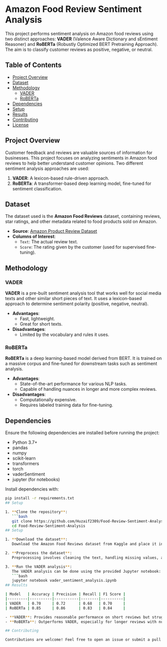 # Amazon Food Review Sentiment Analysis

This project performs sentiment analysis on Amazon food reviews using two distinct approaches: **VADER** (Valence Aware Dictionary and sEntiment Reasoner) and **RoBERTa** (Robustly Optimized BERT Pretraining Approach). The aim is to classify customer reviews as positive, negative, or neutral.

## Table of Contents

- [Project Overview](#project-overview)
- [Dataset](#dataset)
- [Methodology](#methodology)
  - [VADER](#vader)
  - [RoBERTa](#roberta)
- [Dependencies](#dependencies)
- [Setup](#setup)
- [Results](#results)
- [Contributing](#contributing)
- [License](#license)

## Project Overview

Customer feedback and reviews are valuable sources of information for businesses. This project focuses on analyzing sentiments in Amazon food reviews to help better understand customer opinions. Two different sentiment analysis approaches are used:

1. **VADER**: A lexicon-based rule-driven approach.
2. **RoBERTa**: A transformer-based deep learning model, fine-tuned for sentiment classification.

## Dataset

The dataset used is the **Amazon Food Reviews** dataset, containing reviews, star ratings, and other metadata related to food products sold on Amazon.

- **Source**: [Amazon Product Review Dataset](https://www.kaggle.com/snap/amazon-fine-food-reviews)
- **Columns of Interest**:
  - `Text`: The actual review text.
  - `Score`: The rating given by the customer (used for supervised fine-tuning).

## Methodology

### VADER

**VADER** is a pre-built sentiment analysis tool that works well for social media texts and other similar short pieces of text. It uses a lexicon-based approach to determine sentiment polarity (positive, negative, neutral).

- **Advantages**: 
  - Fast, lightweight.
  - Great for short texts.
- **Disadvantages**:
  - Limited by the vocabulary and rules it uses.

### RoBERTa

**RoBERTa** is a deep learning-based model derived from BERT. It is trained on a massive corpus and fine-tuned for downstream tasks such as sentiment analysis.

- **Advantages**:
  - State-of-the-art performance for various NLP tasks.
  - Capable of handling nuances in longer and more complex reviews.
- **Disadvantages**:
  - Computationally expensive.
  - Requires labeled training data for fine-tuning.

## Dependencies

Ensure the following dependencies are installed before running the project:

- Python 3.7+
- pandas
- numpy
- scikit-learn
- transformers
- torch
- vaderSentiment
- jupyter (for notebooks)

Install dependencies with:

```bash
pip install -r requirements.txt
## Setup

1. **Clone the repository**:
   ```bash
   git clone https://github.com/Huzaif2309/Food-Review-Sentiment-Analysis.git
   cd Food-Review-Sentiment-Analysis
## Setup

1. **Download the dataset**:  
   Download the Amazon Food Reviews dataset from Kaggle and place it in the `data/` folder.

2. **Preprocess the dataset**:  
   Preprocessing involves cleaning the text, handling missing values, and splitting the data for training and testing.

3. **Run the VADER analysis**:  
   The VADER analysis can be done using the provided Jupyter notebook:
   ```bash
   jupyter notebook vader_sentiment_analysis.ipynb
## Results

| Model   | Accuracy | Precision | Recall | F1 Score |
|---------|----------|-----------|--------|----------|
| VADER   | 0.70     | 0.72      | 0.68   | 0.70     |
| RoBERTa | 0.85     | 0.86      | 0.83   | 0.84     |

- **VADER**: Provides reasonable performance on short reviews but struggles with complex sentences.
- **RoBERTa**: Outperforms VADER, especially for longer reviews with nuanced sentiment.

## Contributing

Contributions are welcome! Feel free to open an issue or submit a pull request.

